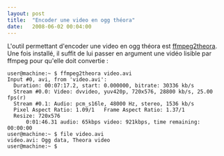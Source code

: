 ```yaml
---
layout: post
title:  "Encoder une video en ogg théora"
date:   2008-06-02 00:04:00
---
```

L'outil permettant d'encoder une video en ogg théora est
[ffmpeg2theora](). Une fois installé, il suffit de lui passer en
argument une vidéo lisible par ffmpeg pour qu'elle doit convertie :

    user@machine:~ $ ffmpeg2theora video.avi 
    Input #0, avi, from 'video.avi':
      Duration: 00:07:17.2, start: 0.000000, bitrate: 30336 kb/s
      Stream #0.0: Video: dvvideo, yuv420p, 720x576, 28800 kb/s, 25.00 fps(r)
      Stream #0.1: Audio: pcm_s16le, 48000 Hz, stereo, 1536 kb/s
      Pixel Aspect Ratio: 1.09/1   Frame Aspect Ratio: 1.37/1
      Resize: 720x576
          0:01:46.31 audio: 65kbps video: 921kbps, time remaining: 00:00:00
    user@machine:~ $ file video.avi
    video.avi: Ogg data, Theora video
    user@machine:~ $

